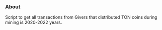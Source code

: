 ### About
Script to get all transactions from Givers that distributed TON coins during mining is 2020-2022 years.  
